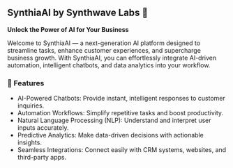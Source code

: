## SynthiaAI by Synthwave Labs 🤖
**Unlock the Power of AI for Your Business**

Welcome to SynthiaAI — a next-generation AI platform designed to streamline tasks, enhance customer experiences, and supercharge business growth. With SynthiaAI, you can effortlessly integrate AI-driven automation, intelligent chatbots, and data analytics into your workflow.

### 🚀 Features
- AI-Powered Chatbots: Provide instant, intelligent responses to customer inquiries.
- Automation Workflows: Simplify repetitive tasks and boost productivity.
- Natural Language Processing (NLP): Understand and interpret user inputs accurately.
- Predictive Analytics: Make data-driven decisions with actionable insights.
- Seamless Integrations: Connect easily with CRM systems, websites, and third-party apps.

